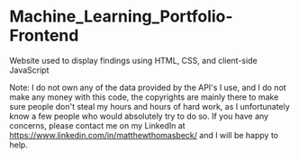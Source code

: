 # Machine_Learning_Portfolio-Frontend
Website used to display findings using HTML, CSS, and client-side JavaScript

Note: I do not own any of the data provided by the API's I use, and I do not make any money with this code, the copyrights are mainly there to make sure people don't steal my hours and hours of hard work, as I unfortunately know a few people who would absolutely try to do so. If you have any concerns, please contact me on my LinkedIn at https://www.linkedin.com/in/matthewthomasbeck/ and I will be happy to help.
